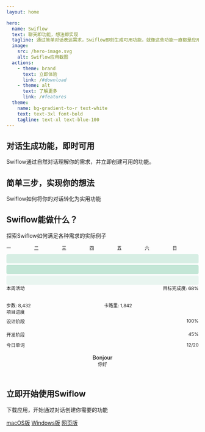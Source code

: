 ```yaml
---
layout: home

hero:
  name: Swiflow
  text: 聊天即功能，想法即实现
  tagline: 通过简单对话表达需求，Swiflow即刻生成可用功能，就像这些功能一直都是应用的一部分。
  image:
    src: /hero-image.svg
    alt: Swiflow应用截图
  actions:
    - theme: brand
      text: 立即体验
      link: /#download
    - theme: alt
      text: 了解更多
      link: /#features
  theme:
    name: bg-gradient-to-r text-white
    text: text-3xl font-bold
    tagline: text-xl text-blue-100
---
```


<div class="feature-section" id="features">
  <div class="feature-container">
    <h2 class="section-title">对话生成功能，即时可用</h2>
    <p class="section-description">Swiflow通过自然对话理解你的需求，并立即创建可用的功能。</p>
    <div class="feature-grid">
      <FeatureCard 
        title="自然对话" 
        description="用自然语言表达你的需求，无需学习复杂的命令或语法。">
        <template #icon>
          <svg xmlns="http://www.w3.org/2000/svg" width="24" height="24" viewBox="0 0 24 24" fill="none" stroke="currentColor" stroke-width="2" stroke-linecap="round" stroke-linejoin="round">
            <path d="M21 15a2 2 0 0 1-2 2H7l-4 4V5a2 2 0 0 1 2-2h14a2 2 0 0 1 2 2z"></path>
          </svg>
        </template>
      </FeatureCard>
      <FeatureCard 
        title="即时生成" 
        description="几秒钟内生成功能，无需等待开发或更新。">
        <template #icon>
          <svg xmlns="http://www.w3.org/2000/svg" width="24" height="24" viewBox="0 0 24 24" fill="none" stroke="currentColor" stroke-width="2" stroke-linecap="round" stroke-linejoin="round">
            <polygon points="13 2 3 14 12 14 11 22 21 10 12 10 13 2"></polygon>
          </svg>
        </template>
      </FeatureCard>
      <FeatureCard 
        title="无缝集成" 
        description="生成的功能与应用完美融合，就像它一直都是应用的一部分。">
        <template #icon>
          <svg xmlns="http://www.w3.org/2000/svg" width="24" height="24" viewBox="0 0 24 24" fill="none" stroke="currentColor" stroke-width="2" stroke-linecap="round" stroke-linejoin="round">
            <path d="M2 17h2v.5H3v1h1v.5H2v1h3v-4H2v1zm3-8h1V4H2v1h2v4zm-1 3h1.8L2 15.1v.9h3v-1H3.2L6 10.9V10H3v1zm5-6v2h2V6H9v2h2v2h1V9h2V7h-2V5h-1v2h-2zM17 14h-1v3h-2v1h5v-1h-2v-3zm-1-4h2v.5h-1v1h1v.5h-2v1h3v-4h-3v1z"></path>
          </svg>
        </template>
      </FeatureCard>
      <FeatureCard 
        title="个性化定制" 
        description="根据你的具体需求定制功能，而不是使用通用解决方案。">
        <template #icon>
          <svg xmlns="http://www.w3.org/2000/svg" width="24" height="24" viewBox="0 0 24 24" fill="none" stroke="currentColor" stroke-width="2" stroke-linecap="round" stroke-linejoin="round">
            <path d="M19.439 7.85c-.049.322.059.648.289.878l1.568 1.568c.47.47.706 1.087.706 1.704s-.235 1.233-.706 1.704l-1.611 1.611a.98.98 0 0 1-.837.276c-.47-.07-.802-.48-.743-.95l.09-.706c.071-.564-.224-1.105-.743-1.337a1.009 1.009 0 0 0-1.337.743l-.289 2.2c-.070.471.224 1.105.743 1.337.413.177.882.12 1.244-.09l1.292-1.293c1.881-1.881 2.83-4.398 2.83-6.913 0-2.515-.949-5.033-2.83-6.913l-1.292-1.293a1.008 1.008 0 0 0-1.244-.09c-.519.232-.813.866-.743-1.337l.289 2.2c.07.47.48.8.949.742.471-.07.802-.48.743-.95l-.09-.705a.979.979 0 0 1 .277-.837l1.611-1.611a2.407 2.407 0 0 1 1.704-.706 2.407 2.407 0 0 1 1.704.706l1.568 1.568c.23.23.338.556.289.878z"></path>
            <path d="M7.304 11.282a1.009 1.009 0 0 0 1.337-.743l.289-2.2c.07-.471-.224-1.105-.743-1.337a1.009 1.009 0 0 0-1.337.743l-.289 2.2c-.07.471.224 1.105.743 1.337z"></path>
            <path d="M4.56 16.15c.049-.322-.059-.648-.289-.878l-1.568-1.568A2.407 2.407 0 0 1 2 11.999c0-.617.235-1.233.706-1.704L4.316 8.68a.979.979 0 0 1 .837-.276c.47.07.802.48.743.95l-.09.705c-.071.564.224 1.105.743 1.337a1.009 1.009 0 0 0 1.337-.743l.289-2.2c.07-.471-.224-1.105-.743-1.337a1.009 1.009 0 0 0-1.244.09l-1.292 1.293c-1.881 1.881-2.83 4.398-2.83 6.913 0 2.515.949 5.033 2.83 6.913l1.292 1.293c.362.21.831.267 1.244.09.519-.232.813-.866.743-1.337l-.289-2.2c-.07-.47-.48-.8-.949-.742-.471.07-.802.48-.743.95l.09.705a.979.979 0 0 1-.277.837l-1.611 1.611a2.407 2.407 0 0 1-1.704.706 2.407 2.407 0 0 1-1.704-.706l-1.568-1.568c-.23-.23-.338-.556-.289-.878z"></path>
            <path d="M16.696 12.718a1.009 1.009 0 0 0-1.337.743l-.289 2.2c-.07.471.224 1.105.743 1.337a1.009 1.009 0 0 0 1.337-.743l.289-2.2c.07-.471-.224-1.105-.743-1.337z"></path>
          </svg>
        </template>
      </FeatureCard>
      <FeatureCard 
        title="持续学习" 
        description="系统会记住你的偏好，随着使用变得更加智能和个性化。">
        <template #icon>
          <svg xmlns="http://www.w3.org/2000/svg" width="24" height="24" viewBox="0 0 24 24" fill="none" stroke="currentColor" stroke-width="2" stroke-linecap="round" stroke-linejoin="round">
            <path d="M17 1l4 4-4 4"></path>
            <path d="M3 11V9a4 4 0 0 1 4-4h14"></path>
            <path d="M7 23l-4-4 4-4"></path>
            <path d="M21 13v2a4 4 0 0 1-4 4H3"></path>
          </svg>
        </template>
      </FeatureCard>
      <FeatureCard 
        title="创意激发" 
        description="提供建议和灵感，帮助你发现新的可能性和解决方案。">
        <template #icon>
          <svg xmlns="http://www.w3.org/2000/svg" width="24" height="24" viewBox="0 0 24 24" fill="none" stroke="currentColor" stroke-width="2" stroke-linecap="round" stroke-linejoin="round">
            <path d="M12 2l.642.005.643.022.643.05.608.085.607.121.535.176.535.233.43.29.43.347.323.403.323.46.217.517.216.573.074.627.073.684v.684l-.073.684-.074.627-.216.573-.217.517-.323.46-.323.403-.43.347-.43.29-.535.233-.535.176-.607.121-.608.085-.643.05-.643.022L12 22l-.642-.005-.643-.022-.643-.05-.608-.085-.607-.121-.535-.176-.535-.233-.43-.29-.43-.347-.323-.403-.323-.46-.217-.517-.216-.573-.074-.627-.073-.684v-.684l.073-.684.074-.627.216-.573.217-.517.323-.46.323-.403.43-.347.43-.29.535-.233.535-.176.607-.121.608-.085.643-.05.643-.022L12 2z"></path>
          </svg>
        </template>
      </FeatureCard>
    </div>
  </div>
</div>

<div class="feature-section alt" id="how-it-works">
  <div class="feature-container">
    <h2 class="section-title">简单三步，实现你的想法</h2>
    <p class="section-description">Swiflow如何将你的对话转化为实用功能</p>
    <div class="steps-container">
      <UseStepCard 
        number="1" 
        title="表达需求" 
        description="通过自然对话告诉Swiflow你需要什么功能或工具。" 
      />
      <UseStepCard 
        number="2" 
        title="AI理解与创建" 
        description="Swiflow的AI引擎理解你的需求，并快速生成相应的功能。" 
      />
      <UseStepCard 
        number="3" 
        title="立即使用" 
        description="生成的功能立即可用，无需额外安装或配置。" 
      />
    </div>
  </div>
</div>

<div class="feature-section" id="use-cases">
  <div class="feature-container">
    <h2 class="section-title">Swiflow能做什么？</h2>
    <p class="section-description">探索Swiflow如何满足各种需求的实际例子</p>
    <div class="use-case-grid">
      <UseCaseCard 
        query="我需要一个每周计划表，可以帮我安排工作和个人任务" 
        title="个性化周计划工具" 
        description="Swiflow生成一个完整的周计划工具，包括任务分类、优先级设置和提醒功能。">
        <div style="display: grid; grid-template-columns: repeat(7, 1fr); gap: 0.25rem; font-size: 0.75rem; font-weight: 500; margin-bottom: 0.5rem;">
          <div>一</div>
          <div>二</div>
          <div>三</div>
          <div>四</div>
          <div>五</div>
          <div>六</div>
          <div>日</div>
        </div>
        <div style="display: flex; flex-direction: column; gap: 0.25rem;">
          <div style="height: 1.5rem; background-color: rgba(62, 175, 124, 0.2); border-radius: 0.25rem;"></div>
          <div style="height: 1.5rem; background-color: rgba(62, 175, 124, 0.3); border-radius: 0.25rem;"></div>
          <div style="height: 1.5rem; background-color: rgba(62, 175, 124, 0.1); border-radius: 0.25rem;"></div>
        </div>
      </UseCaseCard>
      <UseCaseCard 
        query="帮我创建一个工具，可以跟踪我的健身进度和饮食" 
        title="健康生活追踪器" 
        description="Swiflow生成一个健康追踪工具，记录运动数据、饮食摄入和进度统计。">
        <div style="display: flex; justify-content: space-between; font-size: 0.75rem; font-weight: 500; margin-bottom: 0.5rem;">
          <span>本周活动</span>
          <span>目标完成度: 68%</span>
        </div>
        <div style="height: 0.5rem; background-color: var(--vp-c-bg-soft); margin-bottom: 0.75rem; border-radius: 9999px; overflow: hidden;">
          <div style="height: 100%; background-color: var(--vp-c-brand); width: 68%;"></div>
        </div>
        <div style="display: grid; grid-template-columns: repeat(2, 1fr); gap: 0.5rem; font-size: 0.75rem;">
          <div>步数: 8,432</div>
          <div>卡路里: 1,842</div>
        </div>
      </UseCaseCard>
      <UseCaseCard 
        query="我想要一个工具来管理我的项目和团队任务" 
        title="项目管理助手" 
        description="Swiflow创建一个项目管理工具，包括任务分配、进度跟踪和团队协作功能。">
        <div style="font-size: 0.75rem; font-weight: 500; margin-bottom: 0.5rem;">项目进度</div>
        <div style="display: flex; flex-direction: column; gap: 0.5rem;">
          <div>
            <div style="display: flex; justify-content: space-between; font-size: 0.75rem;">
              <span>设计阶段</span>
              <span>100%</span>
            </div>
            <div style="height: 0.375rem; background-color: var(--vp-c-bg-soft); border-radius: 9999px; overflow: hidden; margin-top: 0.25rem;">
              <div style="height: 100%; background-color: var(--vp-c-brand); width: 100%;"></div>
            </div>
          </div>
          <div>
            <div style="display: flex; justify-content: space-between; font-size: 0.75rem;">
              <span>开发阶段</span>
              <span>45%</span>
            </div>
            <div style="height: 0.375rem; background-color: var(--vp-c-bg-soft); border-radius: 9999px; overflow: hidden; margin-top: 0.25rem;">
              <div style="height: 100%; background-color: var(--vp-c-brand); width: 45%;"></div>
            </div>
          </div>
        </div>
      </UseCaseCard>
      <UseCaseCard 
        query="我需要一个简单的工具来学习新语言的单词" 
        title="语言学习卡片" 
        description="Swiflow生成一个语言学习工具，包括单词卡片、发音指导和学习进度追踪。">
        <div style="display: flex; justify-content: space-between; align-items: center; margin-bottom: 0.5rem;">
          <div style="font-size: 0.75rem; font-weight: 500;">今日单词</div>
          <div style="font-size: 0.75rem;">12/20</div>
        </div>
        <div style="background-color: var(--vp-c-bg); padding: 0.5rem; border-radius: 0.375rem; margin-bottom: 0.5rem; text-align: center;">
          <div style="font-weight: 500;">Bonjour</div>
          <div style="font-size: 0.75rem; color: var(--vp-c-text-2);">你好</div>
        </div>
        <div style="display: flex; justify-content: center; gap: 0.5rem;">
          <div style="width: 0.5rem; height: 0.5rem; border-radius: 9999px; background-color: var(--vp-c-brand);"></div>
          <div style="width: 0.5rem; height: 0.5rem; border-radius: 9999px; background-color: var(--vp-c-bg-soft);"></div>
          <div style="width: 0.5rem; height: 0.5rem; border-radius: 9999px; background-color: var(--vp-c-bg-soft);"></div>
        </div>
      </UseCaseCard>
    </div>
  </div>
</div>

<div class="feature-section alt" id="download">
  <div class="feature-container">
    <h2 class="section-title">立即开始使用Swiflow</h2>
    <p class="section-description">下载应用，开始通过对话创建你需要的功能</p>
    <div class="download-buttons">
      <a href="#" class="vp-button medium brand">macOS版</a>
      <a href="#" class="vp-button medium brand">Windows版</a>
      <a href="#" class="vp-button medium brand">网页版</a>
    </div>
  </div>
</div>
